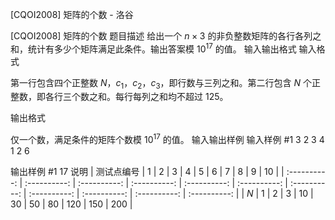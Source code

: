 



[CQOI2008] 矩阵的个数 - 洛谷














[CQOI2008] 矩阵的个数
题目描述
给出一个 $n\times 3$ 的非负整数矩阵的各行各列之和，统计有多少个矩阵满足此条件。输出答案模 $10^{17}$ 的值。
输入输出格式
输入格式

第一行包含四个正整数 $N$，$c_1$，$c_2$，$c_3$，即行数与三列之和。第二行包含 $N$ 个正整数，即各行三个数之和。每行每列之和均不超过 $125$。

输出格式

仅一个数，满足条件的矩阵个数模 $10^{17}$ 的值。
输入输出样例
输入样例 #1
3 2 3 4
1 2 6

输出样例 #1
17
说明
| 测试点编号 | 1 | 2 | 3 | 4 | 5 | 6 | 7 | 8 | 9 | 10 |
| :----------: | :----------: | :----------: | :----------: | :----------: | :----------: | :----------: | :----------: | :----------: | :----------: | :----------: |
| $N$ | $1$ | $2$ | $3$ | $10$ | $30$ | $50$ | $80$ | $120$ | $150$ | $200$ |







